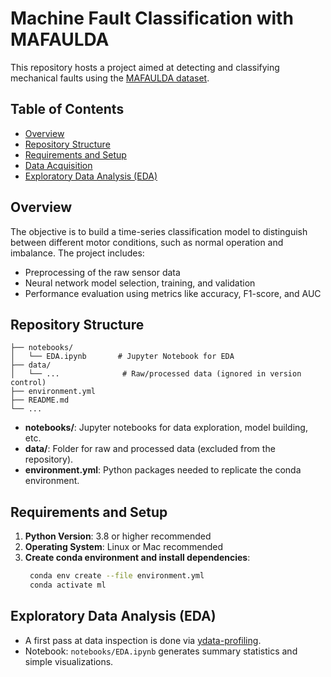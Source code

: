 # Machine Fault Classification with MAFAULDA

This repository hosts a project aimed at detecting and classifying mechanical faults using the [MAFAULDA dataset](https://www.kaggle.com/datasets/uysalserkan/fault-induction-motor-dataset/data).

## Table of Contents
- [Overview](#overview)
- [Repository Structure](#repository-structure)
- [Requirements and Setup](#requirements-and-setup)
- [Data Acquisition](#data-acquisition)
- [Exploratory Data Analysis (EDA)](#exploratory-data-analysis-eda)

## Overview
The objective is to build a time-series classification model to distinguish between different motor conditions, such as normal operation and imbalance. The project includes:
- Preprocessing of the raw sensor data
- Neural network model selection, training, and validation
- Performance evaluation using metrics like accuracy, F1-score, and AUC

## Repository Structure
```
├── notebooks/
│   └── EDA.ipynb     	# Jupyter Notebook for EDA
├── data/
│   └── ...              # Raw/processed data (ignored in version control)
├── environment.yml
├── README.md
└── ...
```

- **notebooks/**: Jupyter notebooks for data exploration, model building, etc.
- **data/**: Folder for raw and processed data (excluded from the repository).
- **environment.yml**: Python packages needed to replicate the conda environment.

## Requirements and Setup
1. **Python Version**: 3.8 or higher recommended
2. **Operating System**: Linux or Mac recommended
3. **Create conda environment and install dependencies**:
   ```bash
	conda env create --file environment.yml
	conda activate ml
   ```


## Exploratory Data Analysis (EDA)
- A first pass at data inspection is done via [ydata-profiling](https://github.com/ydataai/ydata-profiling).  
- Notebook: `notebooks/EDA.ipynb` generates summary statistics and simple visualizations.

